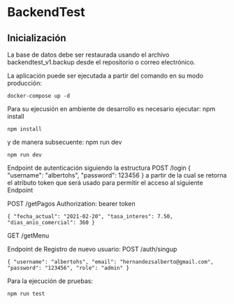 # BackendTest
## Inicialización
La base de datos debe ser restaurada usando el archivo backendtest_v1.backup desde el repositorio o correo electrónico.

La aplicación puede ser ejecutada a partir del comando en su modo producción: 

    docker-compose up -d

Para su ejecusión en ambiente de desarrollo es necesario ejecutar: npm install

    npm install

y de manera subsecuente: npm run dev

    npm run dev

Endpoint de autenticación siguiendo la estructura POST /login { "username": "albertohs", "password": 123456 } a partir de la cual se retorna el atributo token que será usado para permitir el acceso al siguiente Endpoint

POST /getPagos 
Authorization: bearer token

    { "fecha_actual": "2021-02-20", "tasa_interes": 7.50, "dias_anio_comercial": 360 }

GET /getMenu

Endpoint de Registro de nuevo usuario:
POST /auth/singup 

    { "username": "albertohs", "email": "hernandezsalberto@gmail.com", "password": "123456", "role": "admin" }


Para la ejecución de pruebas: 

    npm run test
